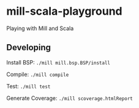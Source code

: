 # mill-scala-playground

Playing with Mill and Scala

## Developing

Install BSP: `./mill mill.bsp.BSP/install`

Compile: `./mill compile`

Test: `./mill test`

Generate Coverage: `./mill scoverage.htmlReport`
